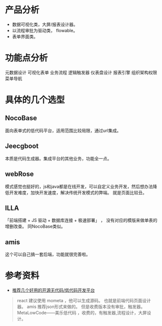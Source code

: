 # 产品分析
- 数据可视化类，大屏/报表设计器。
- 以流程审批为驱动类， flowable。 
- 表单界面类。

# 功能点分析
元数据设计
可视化表单
业务流程
逻辑触发器
仪表盘设计
报表引擎
组织架构权限
菜单导航

# 具体的几个选型
## NocoBase
面向表单式的低代码平台，适用范围比较局限，通过url集成。
## Jeecgboot
本质是代码生成器。集成平台的其他业务，功能全一点。
## webRose
模式感觉也挺好的，js和java都是在线开发，可以自定义业务开发，然后想办法降低开发难度，加快开发速度，解决传统开发模式的弊端。 就是页面比较丑。
## ILLA
「前端搭建 + JS 驱动 + 数据库连接 + 极速部署」 ， 没有对应的模版来做单表的增删改查。 同NocoBase类似。
## amis
这个可以自己搞一套后端，功能就很完善啦。

# 参考资料
- [推荐几个好用的开源无代码/低代码开发平台](https://blog.csdn.net/wxz258/article/details/135127694)
> react 建议使用 mometa ，他可以生成源码。 也就是前端代码页面设计器。
> amis 推荐json形式来做的。  但是收费版本没有审批，触发器。 
> MetaLowCode——美乐低代码 ，收费的，有触发器,流程设计，大屏设计。 
